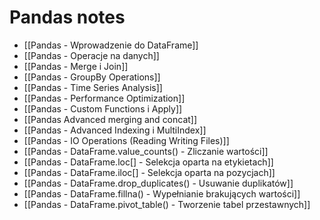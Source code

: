 # Pandas notes

- [[Pandas - Wprowadzenie do DataFrame]]
- [[Pandas - Operacje na danych]]
- [[Pandas - Merge i Join]]
- [[Pandas - GroupBy Operations]]
- [[Pandas - Time Series Analysis]]
- [[Pandas - Performance Optimization]]
- [[Pandas - Custom Functions i Apply]]
- [[Pandas Advanced merging and concat]]
- [[Pandas - Advanced Indexing i MultiIndex]]
- [[Pandas - IO Operations (Reading Writing Files)]]
- [[Pandas - DataFrame.value_counts() - Zliczanie wartości]]
- [[Pandas - DataFrame.loc[] - Selekcja oparta na etykietach]]
- [[Pandas - DataFrame.iloc[] - Selekcja oparta na pozycjach]]
- [[Pandas - DataFrame.drop_duplicates() - Usuwanie duplikatów]]
- [[Pandas - DataFrame.fillna() - Wypełnianie brakujących wartości]]
- [[Pandas - DataFrame.pivot_table() - Tworzenie tabel przestawnych]]
